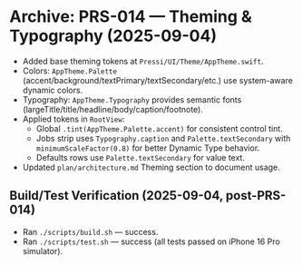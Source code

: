 # Archive: PRS-014 — Theming & Typography (2025-09-04)

- Added base theming tokens at `Pressi/UI/Theme/AppTheme.swift`.
- Colors: `AppTheme.Palette` (accent/background/textPrimary/textSecondary/etc.) use system-aware dynamic colors.
- Typography: `AppTheme.Typography` provides semantic fonts (largeTitle/title/headline/body/caption/footnote).
- Applied tokens in `RootView`:
  - Global `.tint(AppTheme.Palette.accent)` for consistent control tint.
  - Jobs strip uses `Typography.caption` and `Palette.textSecondary` with `minimumScaleFactor(0.8)` for better Dynamic Type behavior.
  - Defaults rows use `Palette.textSecondary` for value text.
- Updated `plan/architecture.md` Theming section to document usage.

## Build/Test Verification (2025-09-04, post-PRS-014)
- Ran `./scripts/build.sh` — success.
- Ran `./scripts/test.sh` — success (all tests passed on iPhone 16 Pro simulator).

